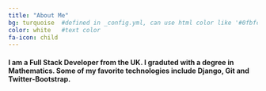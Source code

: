 ```yaml
---
title: "About Me"
bg: turquoise  #defined in _config.yml, can use html color like '#0fbfcf'
color: white   #text color
fa-icon: child
---
```


#### I am a Full Stack Developer from the UK. I graduted with a degree in Mathematics. Some of my favorite technologies include Django, Git and Twitter-Bootstrap.

